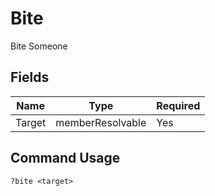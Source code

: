 # Bite

Bite Someone

## Fields

| Name | Type | Required |
|------|------|----------|
| Target | memberResolvable | Yes |

## Command Usage
```
?bite <target>
```